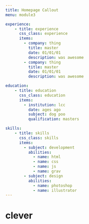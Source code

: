 ```yaml
---
title: Homepage Callout
menu: module3

experience:
    - title: experience
      css_class: experience
      items:
        - company: thing
          title: master
          date: 01/01/01
          description: was awesome
        - company: thing
          title: master
          date: 01/01/01
          description: was awesome

education:
    - title: education
      css_class: education
      items:
        - institution: lcc
          date: ages ago
          subject: dog poo
          qualification: masters

skills:
    - title: skills
      css_class: skills
      items:
        - subject: development
          abilities:
            - name: html
            - name: css
            - name: js
            - name: grav
        - subject: design
          abilities:
            - name: photoshop
            - name: illustrator
---
```


# clever
